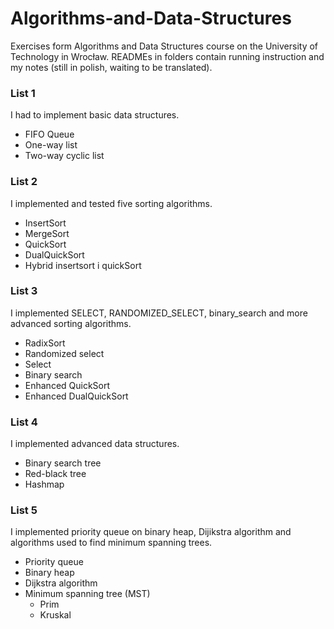 # Algorithms-and-Data-Structures
Exercises form Algorithms and Data Structures course on the University of Technology in Wrocław. READMEs in folders contain running instruction and my notes (still in polish, waiting to be translated).

### List 1
I had to implement basic data structures.
- FIFO Queue
- One-way list
- Two-way cyclic list

### List 2
I implemented and tested five sorting algorithms.
- InsertSort
- MergeSort
- QuickSort
- DualQuickSort
- Hybrid insertsort i quickSort

### List 3
I implemented SELECT, RANDOMIZED_SELECT, binary_search and more advanced sorting algorithms.
- RadixSort
- Randomized select
- Select
- Binary search
- Enhanced  QuickSort
- Enhanced  DualQuickSort

### List 4
I implemented advanced data structures.
- Binary search tree
- Red-black tree
- Hashmap

### List 5
I implemented priority queue on binary heap, Dijikstra algorithm and algorithms used to find minimum spanning trees.
- Priority queue
- Binary heap
- Dijkstra algorithm
- Minimum spanning tree (MST)
	- Prim
	- Kruskal


